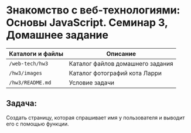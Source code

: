 # Знакомство с веб-технологиями: Основы JavaScript. Семинар 3, Домашнее задание

Каталоги и файлы     | Описание
---------------------|--------------------------------------
`/web-tech/hw3`      | Каталог файлов домашнего задания
`/hw3/images`	     | Каталог фотографий кота Ларри
`/hw3/README.md`     | Условие задачи


## Задача:

Создать страницу, которая спрашивает имя у пользователя и выводит его с помощью функции.
